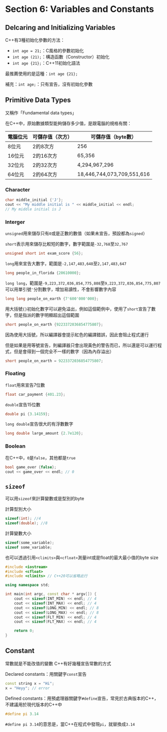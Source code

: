 # Section 6: Variables and Constants

## Delcaring and Initializing Variables



C++有3種初始化參數的方法：
* `int age = 21;`：C風格的參數初始化
* `int age (21);`：構造函數（Constructor）初始化
* `int age {21};`：C++11初始化語法

最推薦使用的是這種：`int age {21};`

補充：`int age;`：只有宣告，沒有初始化參數

## Primitive Data Types

又稱作「Fundamental data types」

在C++中，原始數據類型能夠儲存多少值，是跟電腦的規格有關：

|電腦位元|可儲存值（次方）|可儲存值（byte數）|
|-------|--------|-----|
|8位元|2的8次方|256|
|16位元|2的16次方|65,356|
|32位元|2的32次方|4,294,967,296|
|64位元|2的64次方|18,446,744,073,709,551,616|

### Character

```cpp
char middle_initial {'J'};
cout << "My middle initial is " << middle_initial << endl;
// My middle initial is J
```

### Interger

`unsigned`用來儲存只有`0`或是正數的數值（如果未宣告，預設都為`signed`）

`short`表示用來儲存比較短的數字，數字範圍是`-32,768`至`32,767`
```cpp
unsigned short int exam_score {56};
```

`long`用來宣告大數字，範圍是`-2,147,483,648`至`2,147,483,647`
```cpp
long people_in_florida {20610000};
```

`long long`，範圍是`-9,223,372,036,854,775,808`至`9,223,372,036,854,775,807`
可以用單引號`'`分割數字，增加易讀性，不會影響數字內容
```cpp
long long people_on_earth {7'600'000'000};
```

用大括號`{}`初始化數字可以避免溢出，例如這個範例中，使用了`short`宣告了數字，但是指派的數字明顯超出這個範圍

```cpp
short people_on_earth {9223372036854775807};
```

因為使用大括號，所以編譯器會提示紅色的編譯錯誤，因此會阻止程式運行

但是如果是用等號宣告，則編譯器只會出現黃色的警告而已，所以還是可以運行程式，但是會得到一個完全不一樣的數字（因為內存溢出）

```cpp
short people_on_earth = 9223372036854775807;
```

### Floating 

`float`用來宣告7位數
```cpp
float car_payment {401.23};
```

`double`宣告15位數
```cpp
double pi {3.14159};
```

`long double`宣告很大的有浮數數字
```cpp
long double large_amount {2.7e120};
```

### Boolean

在C++中，`0`是`false`，其他都是`true`

```cpp
bool game_over {false};
cout << game_over << endl; // 0
```

## `sizeof`

可以用`sizeof`來計算變數或是型別的byte

計算型別大小
```cpp
sizeof(int); //4
sizeof(double); //8
```

計算變數大小
```cpp
sizeof(some_variable);
sizeof some_variable;
```

也可以透過引用`<climits>`與`<cfloat>`測量int或是float的最大最小值的byte size

```cpp
#include <iostream>
#include <cfloat>
#include <climits> // C++20可以省略此行

using namespace std;

int main(int argc, const char * argv[]) {
	cout << sizeof(INT_MIN) << endl; // 4
	cout << sizeof(INT_MAX) << endl; // 4
	cout << sizeof(LONG_MIN) << endl; // 8
	cout << sizeof(LONG_MAX) << endl; // 8
	cout << sizeof(FLT_MIN) << endl; // 4
	cout << sizeof(FLT_MAX) << endl; // 4

	return 0;
}
```

## Constant

常數就是不能改值的變數
C++有好幾種宣告常數的方式

Declared constants：用關鍵字`const`宣告

```cpp
const string x = "Hi";
x = "Heyy"; // error
```

Defined constants：用預處理器關鍵字`#define`宣告，常見於古典版本的C++，不建議用於現代版本的C++中

```cpp
#define pi 3.14
```

`#define pi 3.14`的意思是，當C++在程式中發現`pi`，就替換成`3.14`








